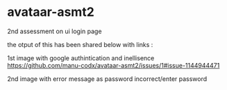 # avataar-asmt2
2nd assessment on ui login page


the otput of this has been shared below with links :

1st image with google authintication and inellisence
https://github.com/manu-codx/avataar-asmt2/issues/1#issue-1144944471

2nd image with error message as password incorrect/enter password



